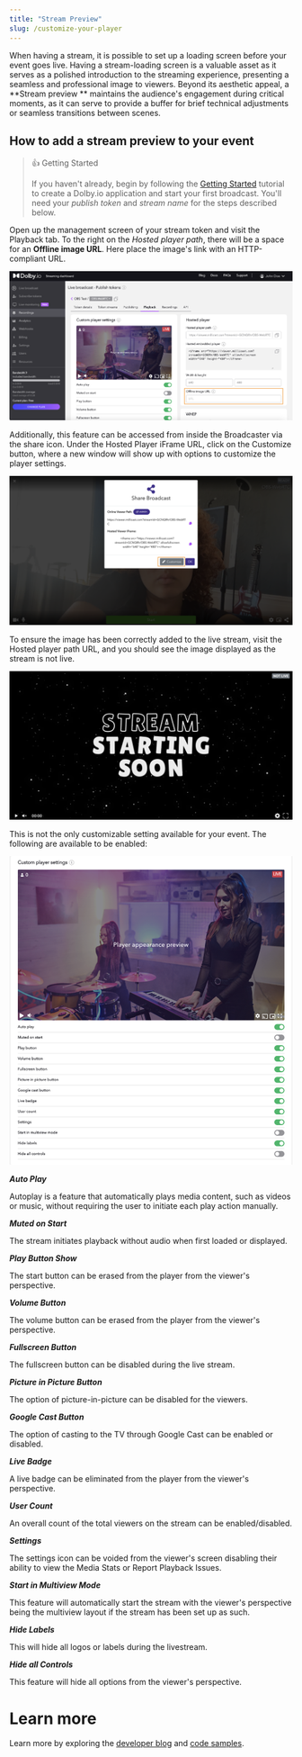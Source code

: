 ```yaml
---
title: "Stream Preview"
slug: /customize-your-player
---
```

When having a stream, it is possible to set up a loading screen before your event goes live. Having a stream-loading screen is a valuable asset as it serves as a polished introduction to the streaming experience, presenting a seamless and professional image to viewers. Beyond its aesthetic appeal, a **Stream preview ** maintains the audience's engagement during critical moments, as it can serve to provide a buffer for brief technical adjustments or seamless transitions between scenes. 

## How to add a stream preview to your event

> 👍 Getting Started
> 
> If you haven't already, begin by following the [Getting Started](/millicast/introduction-to-streaming-apis.mdx) tutorial to create a Dolby.io application and start your first broadcast. You'll need your _publish token_ and _stream name_ for the steps described below.

Open up the management screen of your stream token and visit the Playback tab. To the right on the _Hosted player path_, there will be a space for an **Offline image URL**.  Here place the image's link with an HTTP-compliant URL. 


![](../assets/img/stream_preview.png)



Additionally, this feature can be accessed from inside the Broadcaster via the share icon. Under the Hosted Player iFrame URL, click on the Customize button, where a new window will show up with options to customize the player settings. 


![](../assets/img/Capture_decran_2023-08-07_a_4.37.33_PM.png)



To ensure the image has been correctly added to the live stream, visit the Hosted player path URL, and you should see the image displayed as the stream is not live. 


![](../assets/img/Capture_decran_2023-08-07_a_4.41.25_PM.png)



This is not the only customizable setting available for your event. The following are available to be enabled: 


![](../assets/img/Capture_decran_2023-08-07_a_4.55.22_PM.png)



**_Auto Play_**

Autoplay is a feature that automatically plays media content, such as videos or music, without requiring the user to initiate each play action manually.

**_Muted on Start_**

The stream initiates playback without audio when first loaded or displayed.

**_Play Button Show_**

The start button can be erased from the player from the viewer's perspective.

_**Volume Button**_

The volume button can be erased from the player from the viewer's perspective.

**_Fullscreen Button_**

The fullscreen button can be disabled during the live stream.

**_Picture in Picture Button_**

The option of picture-in-picture can be disabled for the viewers.

_**Google Cast Button**_

The option of casting to the TV through Google Cast can be enabled or disabled.

**_Live Badge_**

A live badge can be eliminated from the player from the viewer's perspective.

**_User Count_**

An overall count of the total viewers on the stream can be enabled/disabled.

**_Settings_**

The settings icon can be voided from the viewer's screen disabling their ability to view the Media Stats or Report Playback Issues.

**_Start in Multiview Mode_**

This feature will automatically start the stream with the viewer's perspective being the multiview layout if the stream has been set up as such.

**_Hide Labels_**

This will hide all logos or labels during the livestream.

**_Hide all Controls_**

This feature will hide all options from the viewer's perspective.

# Learn more

Learn more by exploring the [developer blog](https://dolby.io/blog/tag/distribution/) and [code samples](https://github.com/orgs/dolbyio-samples/repositories?q=distribution).




